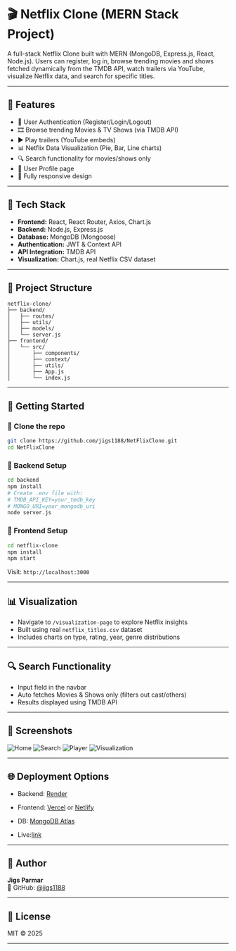 
# 🎬 Netflix Clone (MERN Stack Project)

A full-stack Netflix Clone built with MERN (MongoDB, Express.js, React, Node.js). Users can register, log in, browse trending movies and shows fetched dynamically from the TMDB API, watch trailers via YouTube, visualize Netflix data, and search for specific titles.

---

## 🚀 Features

- 🔐 User Authentication (Register/Login/Logout)
- 🎞️ Browse trending Movies & TV Shows (via TMDB API)
- ▶️ Play trailers (YouTube embeds)
- 📊 Netflix Data Visualization (Pie, Bar, Line charts)
- 🔍 Search functionality for movies/shows only
- 🧑 User Profile page
- 🧼 Fully responsive design

---

## 🧱 Tech Stack

- **Frontend:** React, React Router, Axios, Chart.js
- **Backend:** Node.js, Express.js
- **Database:** MongoDB (Mongoose)
- **Authentication:** JWT & Context API
- **API Integration:** TMDB API
- **Visualization:** Chart.js, real Netflix CSV dataset

---

## 📁 Project Structure

```
netflix-clone/
├── backend/
│   ├── routes/
│   ├── utils/
│   ├── models/
│   └── server.js
├── frontend/
│   └── src/
│       ├── components/
│       ├── context/
│       ├── utils/
│       ├── App.js
│       └── index.js
```

---

## 🔧 Getting Started

### 🔹 Clone the repo

```bash
git clone https://github.com/jigs1188/NetFlixClone.git
cd NetFlixClone
```

### 🔹 Backend Setup

```bash
cd backend
npm install
# Create .env file with:
# TMDB_API_KEY=your_tmdb_key
# MONGO_URI=your_mongodb_uri
node server.js
```

### 🔹 Frontend Setup

```bash
cd netflix-clone
npm install
npm start
```

Visit: `http://localhost:3000`

---

## 📊 Visualization

- Navigate to `/visualization-page` to explore Netflix insights
- Built using real `netflix_titles.csv` dataset
- Includes charts on type, rating, year, genre distributions

---

## 🔍 Search Functionality

- Input field in the navbar
- Auto fetches Movies & Shows only (filters out cast/others)
- Results displayed using TMDB API

---

## 📸 Screenshots

![Home](screenshots/home.png)
![Search](screenshots/search.png)
![Player](screenshots/player.png)
![Visualization](screenshots/visualization.png)

---

## 🌐 Deployment Options

- Backend: [Render](https://render.com)
- Frontend: [Vercel](https://vercel.com) or [Netlify](https://netlify.com)
- DB: [MongoDB Atlas](https://www.mongodb.com/cloud/atlas)

- Live:[link](https://net-flix-clone-1t477722k-jigneshs-projects-25e43af9.vercel.app/)

---

## 👤 Author

**Jigs Parmar**  
📎 GitHub: [@jigs1188](https://github.com/jigs1188)

---

## 📄 License

MIT © 2025


---

